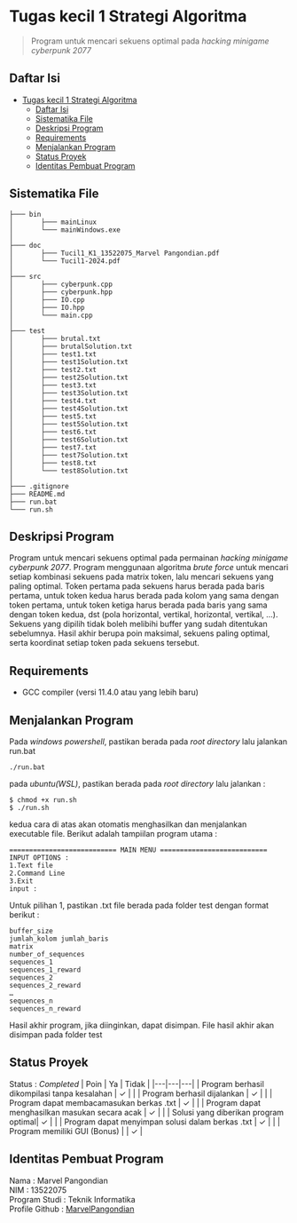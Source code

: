 # Tugas kecil 1 Strategi Algoritma
> Program untuk mencari sekuens optimal pada *hacking minigame cyberpunk 2077*

## Daftar Isi
- [Tugas kecil 1 Strategi Algoritma](#tugas-kecil-1-strategi-algoritma)
  - [Daftar Isi](#daftar-isi)
  - [Sistematika File](#sistematika-file)
  - [Deskripsi Program](#deskripsi-program)
  - [Requirements](#requirements)
  - [Menjalankan Program](#menjalankan-program)
  - [Status Proyek](#status-proyek)
  - [Identitas Pembuat Program](#identitas-pembuat-program)

<!-- * [License](#license) -->
## Sistematika File
```
├─── bin
│       ├─── mainLinux
│       └─── mainWindows.exe
│
├─── doc
│       ├─── Tucil1_K1_13522075_Marvel Pangondian.pdf
│       └─── Tucil1-2024.pdf
│
├─── src
│       ├─── cyberpunk.cpp
│       ├─── cyberpunk.hpp
│       ├─── IO.cpp
│       ├─── IO.hpp
│       └─── main.cpp
│
├─── test
│       ├─── brutal.txt
│       ├─── brutalSolution.txt
│       ├─── test1.txt
│       ├─── test1Solution.txt
│       ├─── test2.txt
│       ├─── test2Solution.txt
│       ├─── test3.txt
│       ├─── test3Solution.txt
│       ├─── test4.txt
│       ├─── test4Solution.txt
│       ├─── test5.txt
│       ├─── test5Solution.txt
│       ├─── test6.txt
│       ├─── test6Solution.txt
│       ├─── test7.txt
│       ├─── test7Solution.txt
│       ├─── test8.txt
│       └─── test8Solution.txt
│
├─── .gitignore
├─── README.md
├─── run.bat
└─── run.sh
```

## Deskripsi Program
 Program untuk mencari sekuens optimal pada permainan *hacking minigame cyberpunk 2077*. Program menggunaan algoritma *brute force* untuk mencari setiap kombinasi sekuens pada matrix token, lalu mencari sekuens yang paling optimal. Token pertama pada sekuens harus berada pada baris pertama, untuk token kedua harus berada pada kolom yang sama dengan token pertama, untuk token ketiga harus berada pada baris yang sama dengan token kedua, dst (pola horizontal, vertikal, horizontal, vertikal, ...). Sekuens yang dipilih tidak boleh melibihi buffer yang sudah ditentukan sebelumnya. Hasil akhir berupa poin maksimal, sekuens paling optimal, serta koordinat setiap token pada sekuens tersebut. 

## Requirements
* GCC compiler (versi 11.4.0 atau yang lebih baru) 

## Menjalankan Program
Pada *windows powershell*, pastikan berada pada *root directory* lalu jalankan run.bat
```
./run.bat
```
pada *ubuntu(WSL)*, pastikan berada pada *root directory* lalu jalankan :
```
$ chmod +x run.sh
$ ./run.sh
```
kedua cara di atas akan otomatis menghasilkan dan menjalankan executable file. Berikut adalah tampiilan program utama :
```
=========================== MAIN MENU ===========================
INPUT OPTIONS : 
1.Text file
2.Command Line
3.Exit
input : 
```
Untuk pilihan 1, pastikan .txt file berada pada folder test dengan format berikut :

```
buffer_size
jumlah_kolom jumlah_baris
matrix
number_of_sequences
sequences_1
sequences_1_reward
sequences_2
sequences_2_reward
…
sequences_n
sequences_n_reward
```
Hasil akhir program, jika diinginkan, dapat disimpan. File hasil akhir akan disimpan pada folder test

## Status Proyek
Status : *Completed*
| Poin  | Ya | Tidak |
|---|---|---|
| Program berhasil dikompilasi tanpa kesalahan | ✓ |   |
| Program berhasil dijalankan | ✓ |   |
| Program dapat membacamasukan berkas .txt | ✓ |   |
| Program dapat menghasilkan masukan secara acak | ✓ |  |
| Solusi yang diberikan program optimal| ✓ |  |
| Program dapat menyimpan solusi dalam berkas .txt | ✓ |  |
| Program memiliki GUI (Bonus) |  |   ✓ |

## Identitas Pembuat Program
Nama : Marvel Pangondian </br>
NIM : 13522075 </br>
Program Studi : Teknik Informatika </br>
Profile Github : [MarvelPangondian](https://github.com/MarvelPangondian)
<!-- Optional -->
<!-- ## License -->
<!-- This project is open source and available under the [... License](). -->

<!-- You don't have to include all sections - just the one's relevant to your project -->
